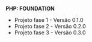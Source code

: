 **PHP: FOUNDATION**
* Projeto fase 1 - Versão 0.1.0
* Projeto fase 2 - Versão 0.2.0
* Projeto fase 3 - Versão 0.3.0